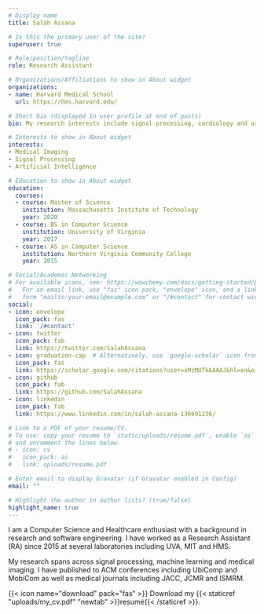 ```yaml
---
# Display name
title: Salah Assana

# Is this the primary user of the site?
superuser: true

# Role/position/tagline
role: Research Assistant

# Organizations/Affiliations to show in About widget
organizations:
- name: Harvard Medical School
  url: https://hms.harvard.edu/

# Short bio (displayed in user profile at end of posts)
bio: My research interests include signal processing, cardiology and artificial intelligence.

# Interests to show in About widget
interests:
- Medical Imaging
- Signal Processing
- Artificial Intelligence

# Education to show in About widget
education:
  courses:
  - course: Master of Science
    institution: Massachusetts Institute of Technology
    year: 2020
  - course: BS in Computer Science
    institution: University of Virginia
    year: 2017
  - course: AS in Computer Science
    institution: Northern Virginia Community College
    year: 2015

# Social/Academic Networking
# For available icons, see: https://wowchemy.com/docs/getting-started/page-builder/#icons
#   For an email link, use "fas" icon pack, "envelope" icon, and a link in the
#   form "mailto:your-email@example.com" or "/#contact" for contact widget.
social:
- icon: envelope
  icon_pack: fas
  link: '/#contact'
- icon: twitter
  icon_pack: fab
  link: https://twitter.com/SalahAssana
- icon: graduation-cap  # Alternatively, use `google-scholar` icon from `ai` icon pack
  icon_pack: fas
  link: https://scholar.google.com/citations?user=xMzMUTkAAAAJ&hl=en&oi=ao
- icon: github
  icon_pack: fab
  link: https://github.com/SalahAssana
- icon: linkedin
  icon_pack: fab
  link: https://www.linkedin.com/in/salah-assana-136691236/

# Link to a PDF of your resume/CV.
# To use: copy your resume to `static/uploads/resume.pdf`, enable `ai` icons in `params.toml`, 
# and uncomment the lines below.
# - icon: cv
#   icon_pack: ai
#   link: uploads/resume.pdf

# Enter email to display Gravatar (if Gravatar enabled in Config)
email: ""

# Highlight the author in author lists? (true/false)
highlight_name: true
---
```


I am a Computer Science and Healthcare enthusiast with a background in research and software engineering. I have worked as a Research Assistant (RA) since 2015 at several laboratories including UVA, MIT and HMS.

My research spans across signal processing, machine learning and medical imaging. I have published to ACM conferences including UbiComp and MobiCom as well as medical journals including JACC, JCMR and ISMRM.

{{< icon name="download" pack="fas" >}} Download my {{< staticref "uploads/my_cv.pdf" "newtab" >}}resumé{{< /staticref >}}.
